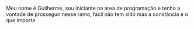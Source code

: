 Meu nome é Guilherme, sou iniciante na area de programação e tenho a vontade de prosseguir nesse ramo, facil não tem sido mas a constância é o que importa


	

